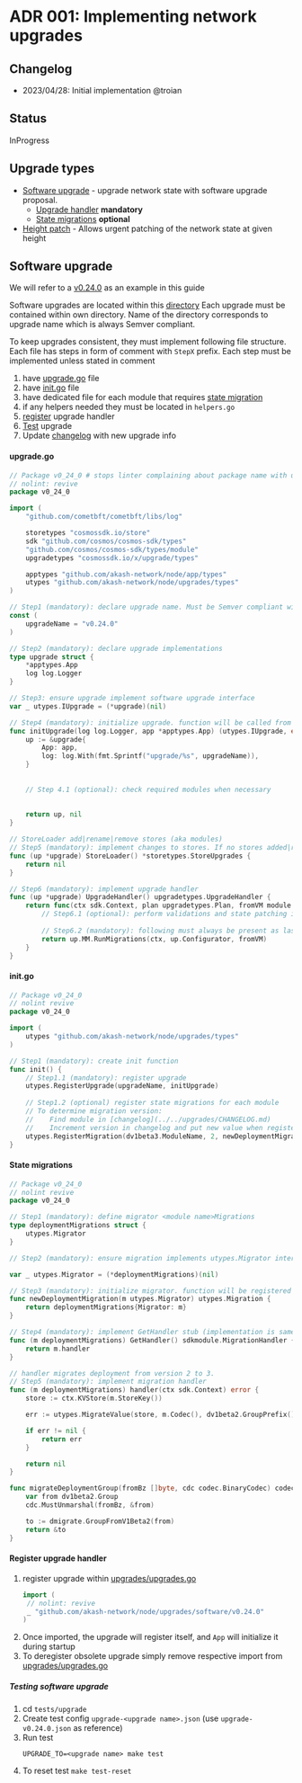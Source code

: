 # ADR 001: Implementing network upgrades

## Changelog

* 2023/04/28: Initial implementation @troian

## Status

InProgress

## Upgrade types

- [Software upgrade](#software-upgrade) - upgrade network state with software upgrade proposal.
    - [Upgrade handler](#upgrade-handler) **mandatory**
    - [State migrations](#state-migrations) **optional**
- [Height patch](#implementing-height-patch) - Allows urgent patching of the network state at given height

## Software upgrade

We will refer to a [v0.24.0](../../upgrades/software/v0.24.0) as an example in this guide

Software upgrades are located within this [directory](../../upgrades/software)
Each upgrade must be contained within own directory. Name of the directory corresponds to upgrade name which is always Semver compliant.

To keep upgrades consistent, they must implement following file structure.
Each file has steps in form of comment with `StepX` prefix. Each step must be implemented unless stated in comment
1. have [upgrade.go](#upgradego) file
2. have [init.go](#initgo) file
3. have dedicated file for each module that requires [state migration](#state-migrations)
4. if any helpers needed they must be located in `helpers.go`
5. [register](#register-upgrade-handler) upgrade handler
6. [Test](#testing-software-upgrade) upgrade
7. Update [changelog](../../upgrades/CHANGELOG.md) with new upgrade info

#### upgrade.go

```go
// Package v0_24_0 # stops linter complaining about package name with underscores
// nolint: revive
package v0_24_0

import (
	"github.com/cometbft/cometbft/libs/log"

	storetypes "cosmossdk.io/store"
	sdk "github.com/cosmos/cosmos-sdk/types"
	"github.com/cosmos/cosmos-sdk/types/module"
	upgradetypes "cosmossdk.io/x/upgrade/types"

	apptypes "github.com/akash-network/node/app/types"
	utypes "github.com/akash-network/node/upgrades/types"
)

// Step1 (mandatory): declare upgrade name. Must be Semver compliant with v prefix
const (
	upgradeName = "v0.24.0"
)

// Step2 (mandatory): declare upgrade implementations
type upgrade struct {
	*apptypes.App
	log log.Logger
}

// Step3: ensure upgrade implement software upgrade interface
var _ utypes.IUpgrade = (*upgrade)(nil)

// Step4 (mandatory): initialize upgrade. function will be called from `init.go`
func initUpgrade(log log.Logger, app *apptypes.App) (utypes.IUpgrade, error) {
	up := &upgrade{
		App: app,
		log: log.With(fmt.Sprintf("upgrade/%s", upgradeName)),
	}
	
	
	// Step 4.1 (optional): check required modules when necessary 
	
	
	return up, nil
}

// StoreLoader add|rename|remove stores (aka modules)
// Step5 (mandatory): implement changes to stores. If no stores added|renamed|removed function must return nil
func (up *upgrade) StoreLoader() *storetypes.StoreUpgrades {
	return nil
}

// Step6 (mandatory): implement upgrade handler
func (up *upgrade) UpgradeHandler() upgradetypes.UpgradeHandler {
	return func(ctx sdk.Context, plan upgradetypes.Plan, fromVM module.VersionMap) (module.VersionMap, error) {
		// Step6.1 (optional): perform validations and state patching if necessary
		
		// Step6.2 (mandatory): following must always be present as last line
		return up.MM.RunMigrations(ctx, up.Configurator, fromVM)
	}
}

```

#### init.go

```go
// Package v0_24_0
// nolint revive
package v0_24_0

import (
	utypes "github.com/akash-network/node/upgrades/types"
)

// Step1 (mandatory): create init function
func init() {
	// Step1.1 (mandatory): register upgrade
	utypes.RegisterUpgrade(upgradeName, initUpgrade)
	
	// Step1.2 (optional) register state migrations for each module
	// To determine migration version:
	//    Find module in [changelog](../../upgrades/CHANGELOG.md)
	//    Increment version in changelog and put new value when registering migration below
	utypes.RegisterMigration(dv1beta3.ModuleName, 2, newDeploymentMigration)
}

```

#### State migrations
```go
// Package v0_24_0
// nolint revive
package v0_24_0

// Step1 (mandatory): define migrator <module name>Migrations
type deploymentMigrations struct {
	utypes.Migrator
}

// Step2 (mandatory): ensure migration implements utypes.Migrator interface

var _ utypes.Migrator = (*deploymentMigrations)(nil)

// Step3 (mandatory): initialize migrator. function will be registered in init.go. Check example above
func newDeploymentMigration(m utypes.Migrator) utypes.Migration {
	return deploymentMigrations{Migrator: m}
}

// Step4 (mandatory): implement GetHandler stub (implementation is same for all migrations)
func (m deploymentMigrations) GetHandler() sdkmodule.MigrationHandler {
	return m.handler
}

// handler migrates deployment from version 2 to 3.
// Step5 (mandatory): implement migration handler
func (m deploymentMigrations) handler(ctx sdk.Context) error {
	store := ctx.KVStore(m.StoreKey())

	err := utypes.MigrateValue(store, m.Codec(), dv1beta2.GroupPrefix(), migrateDeploymentGroup)

	if err != nil {
		return err
	}

	return nil
}

func migrateDeploymentGroup(fromBz []byte, cdc codec.BinaryCodec) codec.ProtoMarshaler {
	var from dv1beta2.Group
	cdc.MustUnmarshal(fromBz, &from)

	to := dmigrate.GroupFromV1Beta2(from)
	return &to
}
```

#### Register upgrade handler

1. register upgrade within [upgrades/upgrades.go](../../upgrades/upgrades.go)
   ```go
   import (
   	// nolint: revive
   	_ "github.com/akash-network/node/upgrades/software/v0.24.0"
   )
   ```
2. Once imported, the upgrade will register itself, and `App` will initialize it during startup
3. To deregister obsolete upgrade simply remove respective import from [upgrades/upgrades.go](../../upgrades/upgrades.go)

##### Testing software upgrade
1. cd `tests/upgrade`
2. Create test config `upgrade-<upgrade name>.json` (use `upgrade-v0.24.0.json` as reference)
3. Run test
   ```shell
   UPGRADE_TO=<upgrade name> make test
   ```
4. To reset test `make test-reset`
